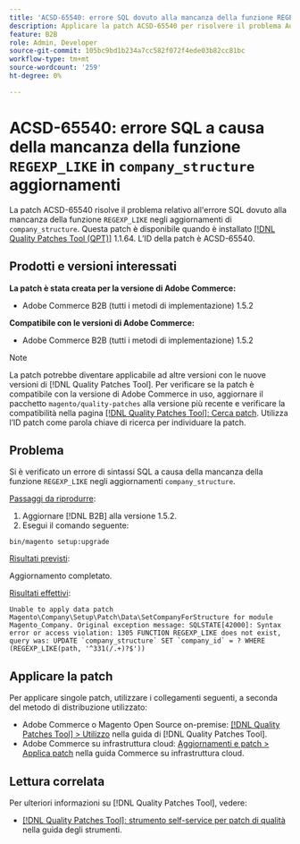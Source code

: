 ```yaml
---
title: 'ACSD-65540: errore SQL dovuto alla mancanza della funzione REGEXP_LIKE negli aggiornamenti company_structure'
description: Applicare la patch ACSD-65540 per risolvere il problema Adobe Commerce in cui si verifica un errore SQL a causa della mancanza della funzione REGEXP_LIKE negli aggiornamenti company_structure.
feature: B2B
role: Admin, Developer
source-git-commit: 105bc9bd1b234a7cc582f072f4ede03b82cc81bc
workflow-type: tm+mt
source-wordcount: '259'
ht-degree: 0%

---
```



# ACSD-65540: errore SQL a causa della mancanza della funzione `REGEXP_LIKE` in `company_structure` aggiornamenti

La patch ACSD-65540 risolve il problema relativo all&#39;errore SQL dovuto alla mancanza della funzione `REGEXP_LIKE` negli aggiornamenti di `company_structure`. Questa patch è disponibile quando è installato [[!DNL Quality Patches Tool (QPT)]](/help/tools/quality-patches-tool/quality-patches-tool-to-self-serve-quality-patches.md) 1.1.64. L’ID della patch è ACSD-65540.

## Prodotti e versioni interessati

**La patch è stata creata per la versione di Adobe Commerce:**

* Adobe Commerce B2B (tutti i metodi di implementazione) 1.5.2

**Compatibile con le versioni di Adobe Commerce:**

* Adobe Commerce B2B (tutti i metodi di implementazione) 1.5.2

>[!NOTE]
>
>La patch potrebbe diventare applicabile ad altre versioni con le nuove versioni di [!DNL Quality Patches Tool]. Per verificare se la patch è compatibile con la versione di Adobe Commerce in uso, aggiornare il pacchetto `magento/quality-patches` alla versione più recente e verificare la compatibilità nella pagina [[!DNL Quality Patches Tool]: Cerca patch](https://experienceleague.adobe.com/tools/commerce-quality-patches/index.html?lang=it). Utilizza l’ID patch come parola chiave di ricerca per individuare la patch.

## Problema

Si è verificato un errore di sintassi SQL a causa della mancanza della funzione `REGEXP_LIKE` negli aggiornamenti `company_structure`.

<u>Passaggi da riprodurre</u>:

1. Aggiornare [!DNL B2B] alla versione 1.5.2.
1. Esegui il comando seguente:

```
bin/magento setup:upgrade
```

<u>Risultati previsti</u>:

Aggiornamento completato.

<u>Risultati effettivi</u>:

```
Unable to apply data patch Magento\Company\Setup\Patch\Data\SetCompanyForStructure for module Magento_Company. Original exception message: SQLSTATE[42000]: Syntax error or access violation: 1305 FUNCTION REGEXP_LIKE does not exist, query was: UPDATE `company_structure` SET `company_id` = ? WHERE (REGEXP_LIKE(path, '^331(/.+)?$'))
```

## Applicare la patch

Per applicare singole patch, utilizzare i collegamenti seguenti, a seconda del metodo di distribuzione utilizzato:

* Adobe Commerce o Magento Open Source on-premise: [[!DNL Quality Patches Tool] > Utilizzo](/help/tools/quality-patches-tool/usage.md) nella guida di [!DNL Quality Patches Tool].
* Adobe Commerce su infrastruttura cloud: [Aggiornamenti e patch > Applica patch](https://experienceleague.adobe.com/docs/commerce-cloud-service/user-guide/develop/upgrade/apply-patches.html?lang=it) nella guida Commerce su infrastruttura cloud.

## Lettura correlata

Per ulteriori informazioni su [!DNL Quality Patches Tool], vedere:

* [[!DNL Quality Patches Tool]: strumento self-service per patch di qualità](/help/tools/quality-patches-tool/quality-patches-tool-to-self-serve-quality-patches.md) nella guida degli strumenti.
